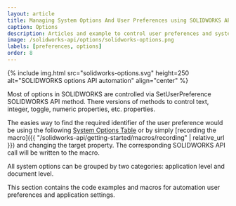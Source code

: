 ```yaml
---
layout: article
title: Managing System Options And User Preferences using SOLIDWORKS API
caption: Options
description: Articles and example to control user preferences and system options at document and application levels using SOLIDWORKS API
image: /solidworks-api/options/solidworks-options.png
labels: [preferences, options]
order: 8
---
```

{% include img.html src="solidworks-options.svg" height=250 alt="SOLIDWORKS options API automation" align="center" %}

Most of options in SOLIDWORKS are controlled via SetUserPreference SOLIDWORKS API method. There versions of methods to control text, integer, toggle, numeric properties, etc. properties.

The easies way to find the required identifier of the user preference would be using the following [System Options Table](http://help.solidworks.com/2018/english/api/sldworksapiprogguide/overview/system_options_and_document_properties.htm) or by simply [recording the macro]({{ "/solidworks-api/getting-started/macros/recording" | relative_url }}) and changing the target property. The corresponding SOLIDWORKS API call will be written to the macro.

All system options can be grouped by two categories: application level and document level.

This section contains the code examples and macros for automation user preferences and application settings.
